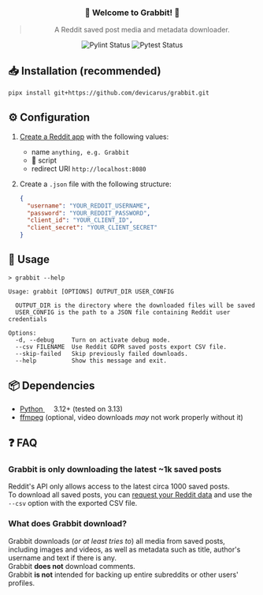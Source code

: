 <div align="center">

### 🐰 Welcome to Grabbit! 🐰

> A Reddit saved post media and metadata downloader.

<img alt="Pylint Status" src="https://img.shields.io/github/actions/workflow/status/devicarus/grabbit/pylint.yaml?style=for-the-badge&logo=python&logoColor=white&label=Pylint">
<img alt="Pytest Status" src="https://img.shields.io/github/actions/workflow/status/devicarus/grabbit/pytest.yaml?style=for-the-badge&logo=pytest&logoColor=white&label=Pytest">

</div>

## 📥 Installation (recommended)

```bash
pipx install git+https://github.com/devicarus/grabbit.git
```

## ⚙️ Configuration

1. [Create a Reddit app](https://www.reddit.com/prefs/apps) with the following values:
   - name `anything, e.g. Grabbit`
   - 🔘 script
   - redirect URI `http://localhost:8080`

2. Create a `.json` file with the following structure:
    ```json
    {
      "username": "YOUR_REDDIT_USERNAME",
      "password": "YOUR_REDDIT_PASSWORD",
      "client_id": "YOUR_CLIENT_ID",
      "client_secret": "YOUR_CLIENT_SECRET"
    }
    ```

## 🚀 Usage

```
> grabbit --help

Usage: grabbit [OPTIONS] OUTPUT_DIR USER_CONFIG

  OUTPUT_DIR is the directory where the downloaded files will be saved
  USER_CONFIG is the path to a JSON file containing Reddit user credentials

Options:
  -d, --debug     Turn on activate debug mode.
  --csv FILENAME  Use Reddit GDPR saved posts export CSV file.
  --skip-failed   Skip previously failed downloads.
  --help          Show this message and exit.
```

## 📦 Dependencies

- [Python <img src="https://cdn.jsdelivr.net/gh/devicons/devicon@latest/icons/python/python-original.svg" height=14 />](https://www.python.org/downloads/) 3.12+ (tested on 3.13)
- [ffmpeg](https://ffmpeg.org/download.html) (optional, video downloads *may* not work properly without it)

## ❓ FAQ

### Grabbit is only downloading the latest ~1k saved posts
Reddit's API only allows access to the latest circa 1000 saved posts.\
To download all saved posts, you can [request your Reddit data](https://www.reddit.com/settings/data-request) and use the `--csv` option with the exported CSV file.

### What does Grabbit download?
Grabbit downloads (*or at least tries to*) all media from saved posts, including images and videos, as well as metadata such as title, author's username and text if there is any.\
Grabbit **does not** download comments.\
Grabbit **is not** intended for backing up entire subreddits or other users' profiles.